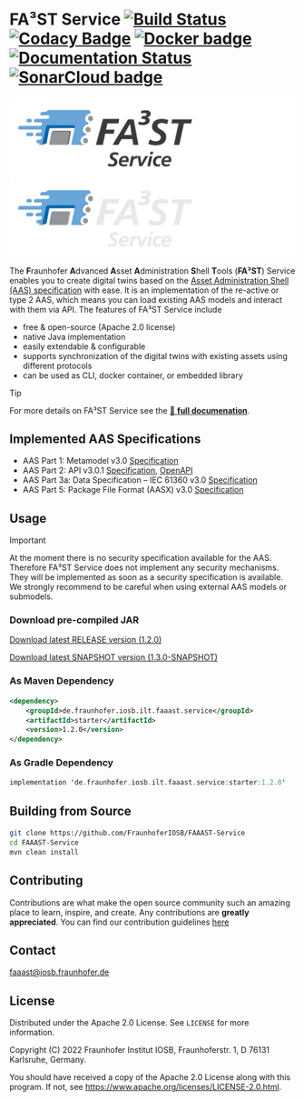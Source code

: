 # FA³ST Service [![Build Status](https://github.com/FraunhoferIOSB/FAAAST-Service/workflows/Maven%20Build/badge.svg)](https://github.com/FraunhoferIOSB/FAAAST-Service/actions) [![Codacy Badge](https://app.codacy.com/project/badge/Grade/25f6aafbdb0a4b5e8ba23672ec9411e5)](https://www.codacy.com/gh/FraunhoferIOSB/FAAAST-Service/dashboard?utm_source=github.com&amp;utm_medium=referral&amp;utm_content=FraunhoferIOSB/FAAAST-Service&amp;utm_campaign=Badge_Grade) [![Docker badge](https://img.shields.io/docker/pulls/fraunhoferiosb/faaast-service.svg)](https://hub.docker.com/r/fraunhoferiosb/faaast-service/) [![Documentation Status](https://readthedocs.org/projects/faaast-service/badge/?version=latest)](https://faaast-service.readthedocs.io/en/latest/?badge=latest) <a href="https://sonarcloud.io/summary/new_code?id=FraunhoferIOSB_FAAAST-Service" ><img src="https://sonarcloud.io/images/project_badges/sonarcloud-white.svg" alt="SonarCloud badge" width="105"/></a>

![FA³ST Logo Light](./docs/source/images/logo-positiv.png/#gh-light-mode-only "FA³ST Service Logo")
![FA³ST Logo Dark](./docs/source/images/logo-negativ.png/#gh-dark-mode-only "FA³ST Service Logo")

The **F**raunhofer **A**dvanced **A**sset **A**dministration **S**hell **T**ools (**FA³ST**) Service enables you to create digital twins based on the [Asset Administration Shell (AAS) specification](https://industrialdigitaltwin.org/en/content-hub/aasspecifications) with ease.
It is an implementation of the re-active or type 2 AAS, which means you can load existing AAS models and interact with them via API.
The features of FA³ST Service include

- free & open-source (Apache 2.0 license)
- native Java implementation
- easily extendable & configurable
- supports synchronization of the digital twins with existing assets using different protocols
- can be used as CLI, docker container, or embedded library


> [!TIP]
> For more details on FA³ST Service see the [:blue_book: **full documenation**](https://faaast-service.readthedocs.io/).


## Implemented AAS Specifications

- AAS Part 1: Metamodel v3.0 [Specification](https://industrialdigitaltwin.org/wp-content/uploads/2023/06/IDTA-01001-3-0_SpecificationAssetAdministrationShell_Part1_Metamodel.pdf)
- AAS Part 2: API v3.0.1 [Specification](https://industrialdigitaltwin.org/wp-content/uploads/2023/06/IDTA-01002-3-0_SpecificationAssetAdministrationShell_Part2_API_.pdf), [OpenAPI](https://app.swaggerhub.com/apis/Plattform_i40/Entire-API-Collection/V3.0.1)
- AAS Part 3a: Data Specification – IEC 61360 v3.0 [Specification](https://industrialdigitaltwin.org/en/wp-content/uploads/sites/2/2024/07/IDTA-01003-a-3-0-2_SpecificationAssetAdministrationShell_Part3a_DataSpecification_IEC613601.pdf)
- AAS Part 5: Package File Format (AASX) v3.0 [Specification](https://industrialdigitaltwin.org/en/wp-content/uploads/sites/2/2024/06/IDTA-01005-3-0-1_SpecificationAssetAdministrationShell_Part5_AASXPackageFileFormat.pdf)


## Usage

> [!IMPORTANT]
> At the moment there is no security specification available for the AAS.
> Therefore FA³ST Service does not implement any security mechanisms.
> They will be implemented as soon as a security specification is available.
> We strongly recommend to be careful when using external AAS models or submodels.

### Download pre-compiled JAR

<!--start:download-release-->
[Download latest RELEASE version (1.2.0)](https://repo1.maven.org/maven2/de/fraunhofer/iosb/ilt/faaast/service/starter/1.2.0/starter-1.2.0.jar)<!--end:download-release-->

<!--start:download-snapshot-->
[Download latest SNAPSHOT version (1.3.0-SNAPSHOT)](https://purl.archive.org/faaast/service/snapshot/latest)<!--end:download-snapshot-->

### As Maven Dependency
```xml
<dependency>
	<groupId>de.fraunhofer.iosb.ilt.faaast.service</groupId>
	<artifactId>starter</artifactId>
	<version>1.2.0</version>
</dependency>
```

### As Gradle Dependency
```kotlin
implementation 'de.fraunhofer.iosb.ilt.faaast.service:starter:1.2.0'
```

## Building from Source

```sh
git clone https://github.com/FraunhoferIOSB/FAAAST-Service
cd FAAAST-Service
mvn clean install
```

## Contributing

Contributions are what make the open source community such an amazing place to learn, inspire, and create. Any contributions are **greatly appreciated**.
You can find our contribution guidelines [here](CONTRIBUTING.md)

## Contact

faaast@iosb.fraunhofer.de

## License

Distributed under the Apache 2.0 License. See `LICENSE` for more information.

Copyright (C) 2022 Fraunhofer Institut IOSB, Fraunhoferstr. 1, D 76131 Karlsruhe, Germany.

You should have received a copy of the Apache 2.0 License along with this program. If not, see https://www.apache.org/licenses/LICENSE-2.0.html.
